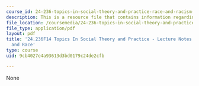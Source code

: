 ```yaml
---
course_id: 24-236-topics-in-social-theory-and-practice-race-and-racism-fall-2014
description: This is a resource file that contains information regarding session 13.
file_location: /coursemedia/24-236-topics-in-social-theory-and-practice-race-and-racism-fall-2014/9cb4027e4a93613d3bd0179c24de2cfb_MIT24_236F14_Sess13.pdf
file_type: application/pdf
layout: pdf
title: '24.236F14 Topics In Social Theory and Practice - Lecture Notes: Latina/o Identity
  and Race'
type: course
uid: 9cb4027e4a93613d3bd0179c24de2cfb

---
```

None